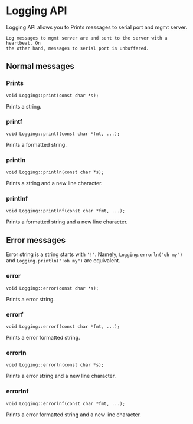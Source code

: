Logging API
===========

Logging API allows you to Prints messages to serial port and mgmt server.

```note
Log messages to mgmt server are and sent to the server with a heartbeat. On
the other hand, messages to serial port is unbuffered.
```


Normal messages
---------------

### Prints ###

```api:c++
void Logging::print(const char *s);
```

Prints a string.


### printf ###

```api:c++
void Logging::printf(const char *fmt, ...);
```

Prints a formatted string.


### println ###

```api:c++
void Logging::println(const char *s);
```

Prints a string and a new line character.


### printlnf ###

```api:c++
void Logging::printlnf(const char *fmt, ...);
```

Prints a formatted string and a new line character.


Error messages
---------------

Error string is a string starts with `'!'`. Namely, `Logging.errorln("oh my")` and `Logging.println("!oh my")` are equivalent.


### error ###

```api:c++
void Logging::error(const char *s);
```

Prints a error string.


### errorf ###

```api:c++
void Logging::errorf(const char *fmt, ...);
```

Prints a error formatted string.


### errorln ###

```api:c++
void Logging::errorln(const char *s);
```

Prints a error string and a new line character.


### errorlnf ###

```api:c++
void Logging::errorlnf(const char *fmt, ...);
```

Prints a error formatted string and a new line character.
